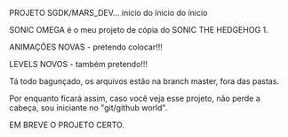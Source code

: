  PROJETO SGDK/MARS_DEV... ínicio do ínicio do ínicio

 SONIC OMEGA é o meu projeto de cópia do SONIC THE HEDGEHOG 1.

 ANIMAÇÕES NOVAS - pretendo colocar!!!

 LEVELS NOVOS - também pretendo!!!
 

 Tá todo bagunçado, os arquivos estão na branch master, fora das pastas. 

 Por enquanto ficará assim, caso você veja esse projeto, não perde a cabeça, 
 sou iniciante no "git/github world".

 EM BREVE O PROJETO CERTO.
